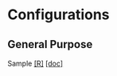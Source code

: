 Configurations
==============

General Purpose
---------------

Sample [\[R\]](./configu.R) [\[doc\]](./configu.md)
